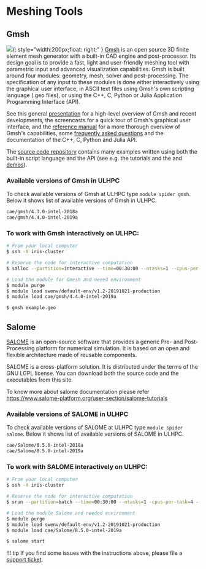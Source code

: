 # Meshing Tools

## Gmsh

![](https://gitlab.onelab.info/uploads/-/system/project/avatar/3/gmsh.png){: style="width:200px;float: right;" } [Gmsh](https://gmsh.info/) is an open source 3D finite element mesh generator with a built-in CAD engine and post-processor.
Its design goal is to provide a fast, light and user-friendly meshing tool with parametric
input and advanced visualization capabilities. Gmsh is built around four modules: geometry, mesh,
solver and post-processing. The specification of any input to these modules is done either
interactively using the graphical user interface, in ASCII text files using Gmsh's
own scripting language (.geo files), or using the C++, C, Python or Julia Application Programming Interface (API).

See this general [presentation](https://gmsh.info/doc/course/general_overview.pdf)
for a high-level overview of Gmsh and recent developments,
the screencasts for a quick tour of Gmsh's graphical user interface, and the [reference manual](https://gmsh.info/doc/texinfo/gmsh.html)
for a more thorough overview of Gmsh's capabilities, some [frequently
asked questions](https://gmsh.info/doc/texinfo/gmsh.html#Frequently-asked-questions) and the documentation of the C++, C, Python and Julia API.

The [source code repository](https://gitlab.onelab.info/gmsh/gmsh/) contains many examples written using both the
built-in script language and the API (see e.g. the tutorials and the and [demos](https://gitlab.onelab.info/gmsh/gmsh/tree/master/demos)).

### Available versions of Gmsh in ULHPC
To check available versions of Gmsh at ULHPC type `module spider gmsh`.
Below it shows list of available versions of Gmsh in ULHPC. 
```bash
cae/gmsh/4.3.0-intel-2018a
cae/gmsh/4.4.0-intel-2019a
```
### To work with Gmsh interactively on ULHPC:
```bash
# From your local computer
$ ssh -X iris-cluster

# Reserve the node for interactive computation
$ salloc --partition=interactive --time=00:30:00 --ntasks=1 --cpus-per-task=4 --x11

# Load the module for Gmesh and neeed environment
$ module purge
$ module load swenv/default-env/v1.2-20191021-production
$ module load cae/gmsh/4.4.0-intel-2019a

$ gmsh example.geo
```
## Salome
[SALOME](https://www.salome-platform.org/) is an open-source software that provides a generic
Pre- and Post-Processing platform for numerical simulation.
It is based on an open and flexible architecture made of reusable components.

SALOME is a cross-platform solution. It is distributed under the terms of the GNU LGPL license.
You can download both the source code and the executables from this site.

To know more about salome documentation please refer https://www.salome-platform.org/user-section/salome-tutorials

### Available versions of SALOME in ULHPC
To check available versions of SALOME at ULHPC type `module spider salome`.
Below it shows list of available versions of SALOME in ULHPC.

```bash
cae/Salome/8.5.0-intel-2018a
cae/Salome/8.5.0-intel-2019a
```

### To work with SALOME interactively on ULHPC:

```bash
# From your local computer
$ ssh -X iris-cluster

# Reserve the node for interactive computation
$ srun --partition=batch --time=00:30:00 --ntasks=1 -cpus-per-task=4 --x11 --pty bash -i

# Load the module Salome and needed environment
$ module purge
$ module load swenv/default-env/v1.2-20191021-production
$ module load cae/Salome/8.5.0-intel-2019a

$ salome start
```

!!! tip
    If you find some issues with the instructions above,
    please file a [support ticket](https://hpc.uni.lu/support).

